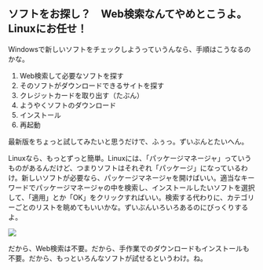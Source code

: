 <?php require("../../entete.php"); ?> <?php require("../../base.php"); ?>

<div id="corps">

<h2>ソフトをお探し？　Web検索なんてやめとこうよ。Linuxにお任せ！</h2>

<p>Windowsで新しいソフトをチェックしようっていうんなら、手順はこうなるのかな。</p>

<ol>
<li>Web検索して必要なソフトを探す</li>
<li>そのソフトがダウンロードできるサイトを探す</li>
<li>クレジットカードを取り出す（たぶん）</li>
<li>ようやくソフトのダウンロード</li>
<li>インストール</li>
<li>再起動</li>
</ol>

<p>最新版をちょっと試してみたいと思うだけで、ふぅっ。ずいぶんとたいへん。</p>

<p>Linuxなら、もっとずっと簡単。Linuxには、「パッケージマネージャ」っていうものがあるんだけど、つまりソフトはそれぞれ「パッケージ」になっているわけ。新しいソフトが必要なら、パッケージマネージャを開けばいい。適当なキーワードでパッケージマネージャの中を検索し、インストールしたいソフトを選択して、「適用」とか「OK」をクリックすればいい。検索する代わりに、カテゴリーごとのリストを眺めてもいいかな。ずいぶんいろいろあるのにびっくりするよ。</p>

<img src="Images/synaptic.png" />

<p>だから、Web検索は不要。だから、手作業でのダウンロードもインストールも不要。だから、もっといろんなソフトが試せるというわけ。ね。</p>

</div>
</body>
</html>
